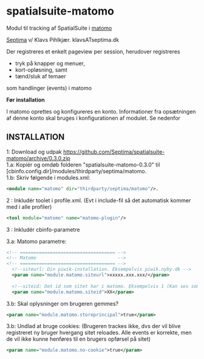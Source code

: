 spatialsuite-matomo
=============================

Modul til tracking af SpatialSuite i [matomo](https://matomo.org/)  

[Septima](http://www.septima.dk) v/ Klavs Pihlkjær. klavsATseptima.dk    

Der registreres et enkelt pageview per session, herudover registreres
* tryk på knapper og menuer,  
* kort-opløsning, samt  
* tænd/sluk af temaer  

som handlinger (events) i matomo
  
  
__Før installation__

I matomo oprettes og konfigureres en konto. Informationer fra opsætningen af denne konto skal bruges i konfigurationen af modulet. Se nedenfor

INSTALLATION
--------------------

1:    Download og udpak https://github.com/Septima/spatialsuite-matomo/archive/0.3.0.zip  
1.a:  Kopiér og omdøb folderen "spatialsuite-matomo-0.3.0" til [cbinfo.config.dir]/modules/thirdparty/septima/matomo.  
1.b:  Skriv følgende i modules.xml:
```xml
<module name="matomo" dir="thirdparty/septima/matomo"/>.
```

2  :  Inkludér toolet i profile.xml. (Evt i include-fil så det automatisk kommer med i alle profiler)
```xml
<tool module="matomo" name="matomo-plugin"/>
```

3  :  Inkludér cbinfo-parametre

3.a:  Matomo parametre:
```xml
<!-- =================================== -->
<!-- Matomo                              -->
<!-- =================================== -->
  <!--siteurl: Din piwik-installation. Eksempelvis piwik.nyby.dk -->
  <param name="module.matomo.siteurl">xxxxx.xxx.xxx/</param>
    
  <!--siteid: Det id som sitet har i matomo. Eksempelvis 1 (Kan ses som 'idSite' når man er inde i matomo)-->
  <param name="module.matomo.siteid">XX</param>
```
3.b:  Skal oplysninger om brugeren gemmes?
```xml
<param name="module.matomo.storeprincipal">true</param>
```

3.b:  Undlad at bruge cookies: (Brugeren trackes ikke, dvs der vil blive registreret ny bruger hvergang sitet reloades. Alle events er korrekte, men de vil ikke kunne henføres til en brugers opførsel på sitet)  
```xml
<param name="module.matomo.no-cookie">true</param>
```

